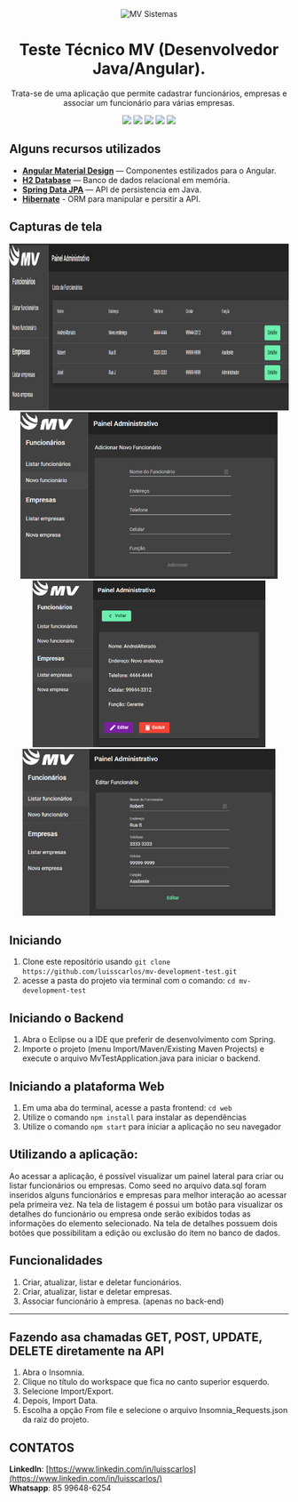 <div align="center">
  <img src="https://mv.com.br/assets/img/layout/logo.svg" height="100px" alt="MV Sistemas"/>
</div>

<div align="center">

  # Teste Técnico MV (Desenvolvedor Java/Angular).
  Trata-se de uma aplicação que permite cadastrar funcionários, empresas e associar um funcionário para várias empresas.


  ![](https://img.shields.io/badge/autor-Luis%20Carlos-brightgreen)
  ![](https://img.shields.io/badge/Front--End-Angular-brightgreen)
  ![](https://img.shields.io/badge/Language-Typescript-brightgreen)
  ![](https://img.shields.io/badge/Back--End-Spring-brightgreen)
  ![](https://img.shields.io/badge/Language-Java-brightgreen)
</div> 

## Alguns recursos utilizados

- **[Angular Material Design](https://material.angular.io/)** — Componentes estilizados para o Angular.
- **[H2 Database](https://www.h2database.com/)** — Banco de dados relacional em memória.
- **[Spring Data JPA](https://spring.io/projects/spring-data-jpa#overview)** — API de persistencia em Java.
- **[Hibernate](https://hibernate.org/orm/)** - ORM para manipular e persitir a API.

## Capturas de tela

<div align="center">
  <img src="https://github.com/luisscarlos/mv-development-test/blob/main/.github/list.PNG" height="300px" alt="MV Sistemas"/>
  <img src="https://github.com/luisscarlos/mv-development-test/blob/main/.github/newPNG.PNG" height="300px" alt="MV Sistemas"/>
  <img src="https://github.com/luisscarlos/mv-development-test/blob/main/.github/detail.PNG" height="300px" alt="MV Sistemas"/>
  <img src="https://github.com/luisscarlos/mv-development-test/blob/main/.github/editPNG.PNG" height="300px" alt="MV Sistemas"/>
</div>

## Iniciando

1. Clone este  reposítório usando `git clone https://github.com/luisscarlos/mv-development-test.git`
2. acesse a pasta do projeto via terminal com o comando: `cd mv-development-test`<br />

## Iniciando o Backend

1. Abra o Eclipse ou a IDE que preferir  de desenvolvimento com Spring.
2. Importe o projeto (menu Import/Maven/Existing Maven Projects) e execute o arquivo MvTestApplication.java para iniciar o backend.

## Iniciando a plataforma Web

1. Em uma aba do terminal, acesse a pasta frontend: `cd web`
2. Utilize o comando  `npm install` para instalar as dependências
3. Utilize o comando `npm start` para iniciar a aplicação no seu navegador

## Utilizando a aplicação:
Ao acessar a aplicação, é possível visualizar um painel lateral para criar ou listar funcionários ou empresas.  Como seed no arquivo data.sql foram inseridos alguns funcionários e empresas para melhor interação ao acessar pela primeira vez. Na tela de listagem é possui um botão para visualizar os detalhes do funcionário ou empresa onde serão exibidos todas as informações do elemento selecionado. Na tela de detalhes possuem dois botões que possibilitam a edição ou exclusão do item no banco de dados.

## Funcionalidades

1. Criar, atualizar, listar e deletar funcionários.
2. Criar, atualizar, listar e deletar empresas.
3. Associar funcionário à empresa. (apenas no back-end)
***

## Fazendo asa chamadas GET, POST, UPDATE, DELETE diretamente na API
1. Abra o Insomnia.
2. Clique no título do workspace que fica no canto superior esquerdo.
3. Selecione Import/Export.
4. Depois, Import Data.
5. Escolha a opção From file e selecione o arquivo Insomnia_Requests.json da raiz do projeto.


## CONTATOS
**LinkedIn**: [https://www.linkedin.com/in/luisscarlos](https://www.linkedin.com/in/luisscarlos/)  
**Whatsapp**: 85 99648-6254
